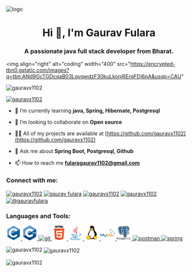 
![logo](https://github.com/gauravx1102/gauravx1102/blob/main/github-header-image%20(1).png)
<h1 align="center">Hi 👋, I'm Gaurav Fulara</h1>
<h3 align="center">A passionate java full stack developer from Bharat.</h3>

<img align="right" alt="coding" width="400" src="https://encrypted-tbn0.gstatic.com/images?q=tbn:ANd9GcTGDcqaB03LqvqwdzF30kuLkonjRErqFDj6pA&usqp=CAU"

<p align="left"> <img src="https://komarev.com/ghpvc/?username=gauravx1102&label=Profile%20views&color=0e75b6&style=flat" alt="gauravx1102" /> </p>

<p align="left"> <a href="https://twitter.com/gauravx1102" target="blank"><img src="https://img.shields.io/twitter/follow/gauravx1102?logo=twitter&style=for-the-badge" alt="gauravx1102" /></a> </p>

- 🌱 I’m currently learning **java, Spring, Hibernate, Postgresql**

- 👯 I’m looking to collaborate on **Open source**

- 👨‍💻 All of my projects are available at [https://github.com/gauravx1102](https://github.com/gauravx1102)

- 💬 Ask me about **Spring Boot, Postgresql, Github**

- 📫 How to reach me **fularagaurav1102@gmail.com**

<h3 align="left">Connect with me:</h3>
<p align="left">
<a href="https://twitter.com/gauravx1102" target="blank"><img align="center" src="https://raw.githubusercontent.com/rahuldkjain/github-profile-readme-generator/master/src/images/icons/Social/twitter.svg" alt="gauravx1102" height="30" width="40" /></a>
<a href="https://linkedin.com/in/gaurav fulara" target="blank"><img align="center" src="https://raw.githubusercontent.com/rahuldkjain/github-profile-readme-generator/master/src/images/icons/Social/linked-in-alt.svg" alt="gaurav fulara" height="30" width="40" /></a>
<a href="https://instagram.com/gauravx1102" target="blank"><img align="center" src="https://raw.githubusercontent.com/rahuldkjain/github-profile-readme-generator/master/src/images/icons/Social/instagram.svg" alt="gauravx1102" height="30" width="40" /></a>
<a href="https://www.hackerrank.com/gauravx1102" target="blank"><img align="center" src="https://raw.githubusercontent.com/rahuldkjain/github-profile-readme-generator/master/src/images/icons/Social/hackerrank.svg" alt="gauravx1102" height="30" width="40" /></a>
<a href="https://www.hackerearth.com/@gauravfulara" target="blank"><img align="center" src="https://raw.githubusercontent.com/rahuldkjain/github-profile-readme-generator/master/src/images/icons/Social/hackerearth.svg" alt="@gauravfulara" height="30" width="40" /></a>
</p>

<h3 align="left">Languages and Tools:</h3>
<p align="left"> <a href="https://www.cprogramming.com/" target="_blank" rel="noreferrer"> <img src="https://raw.githubusercontent.com/devicons/devicon/master/icons/c/c-original.svg" alt="c" width="40" height="40"/> </a> <a href="https://www.w3schools.com/cpp/" target="_blank" rel="noreferrer"> <img src="https://raw.githubusercontent.com/devicons/devicon/master/icons/cplusplus/cplusplus-original.svg" alt="cplusplus" width="40" height="40"/> </a> <a href="https://git-scm.com/" target="_blank" rel="noreferrer"> <img src="https://www.vectorlogo.zone/logos/git-scm/git-scm-icon.svg" alt="git" width="40" height="40"/> </a> <a href="https://www.w3.org/html/" target="_blank" rel="noreferrer"> <img src="https://raw.githubusercontent.com/devicons/devicon/master/icons/html5/html5-original-wordmark.svg" alt="html5" width="40" height="40"/> </a> <a href="https://www.java.com" target="_blank" rel="noreferrer"> <img src="https://raw.githubusercontent.com/devicons/devicon/master/icons/java/java-original.svg" alt="java" width="40" height="40"/> </a> <a href="https://www.linux.org/" target="_blank" rel="noreferrer"> <img src="https://raw.githubusercontent.com/devicons/devicon/master/icons/linux/linux-original.svg" alt="linux" width="40" height="40"/> </a> <a href="https://www.mysql.com/" target="_blank" rel="noreferrer"> <img src="https://raw.githubusercontent.com/devicons/devicon/master/icons/mysql/mysql-original-wordmark.svg" alt="mysql" width="40" height="40"/> </a> <a href="https://www.postgresql.org" target="_blank" rel="noreferrer"> <img src="https://raw.githubusercontent.com/devicons/devicon/master/icons/postgresql/postgresql-original-wordmark.svg" alt="postgresql" width="40" height="40"/> </a> <a href="https://postman.com" target="_blank" rel="noreferrer"> <img src="https://www.vectorlogo.zone/logos/getpostman/getpostman-icon.svg" alt="postman" width="40" height="40"/> </a> <a href="https://spring.io/" target="_blank" rel="noreferrer"> <img src="https://www.vectorlogo.zone/logos/springio/springio-icon.svg" alt="spring" width="40" height="40"/> </a> </p>

<p><img align="left" src="https://github-readme-stats.vercel.app/api/top-langs?username=gauravx1102&show_icons=true&locale=en&layout=compact" alt="gauravx1102" /></p>

<p>&nbsp;<img align="center" src="https://github-readme-stats.vercel.app/api?username=gauravx1102&show_icons=true&locale=en" alt="gauravx1102" /></p>

<p><img align="center" src="https://github-readme-streak-stats.herokuapp.com/?user=gauravx1102&" alt="gauravx1102" /></p>
